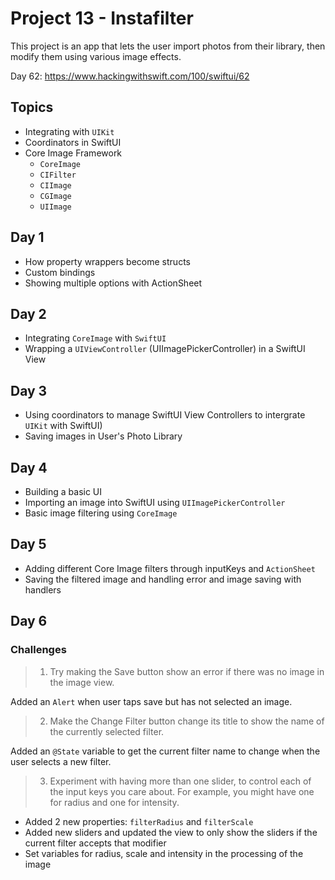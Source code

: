 # Project 13 - Instafilter

This project is an app that lets the user import photos from their library, then modify them using various image effects.

Day 62: https://www.hackingwithswift.com/100/swiftui/62

## Topics

- Integrating with `UIKit`
- Coordinators in SwiftUI
- Core Image Framework
  - `CoreImage`
  - `CIFilter`
  - `CIImage`
  - `CGImage`
  - `UIImage`

## Day 1

- How property wrappers become structs
- Custom bindings
- Showing multiple options with ActionSheet

## Day 2

- Integrating `CoreImage` with `SwiftUI`
- Wrapping a `UIViewController` (UIImagePickerController) in a SwiftUI View

## Day 3

- Using coordinators to manage SwiftUI View Controllers to intergrate `UIKit` with SwiftUI)
- Saving images in User's Photo Library

## Day 4

- Building a basic UI
- Importing an image into SwiftUI using `UIImagePickerController`
- Basic image filtering using `CoreImage`

## Day 5

- Adding different Core Image filters through inputKeys and `ActionSheet`
- Saving the filtered image and handling error and image saving with handlers

## Day 6
### Challenges

>1. Try making the Save button show an error if there was no image in the image view.

Added an `Alert` when user taps save but has not selected an image.


>2. Make the Change Filter button change its title to show the name of the currently selected filter.

Added an `@State` variable to get the current filter name to change when the user selects a new filter.

>3. Experiment with having more than one slider, to control each of the input keys you care about. For example, you might have one for radius and one for intensity.

- Added 2 new properties: `filterRadius` and `filterScale`
- Added new sliders and updated the view to only show the sliders if the current filter accepts that modifier
- Set variables for radius, scale and intensity in the processing of the image

